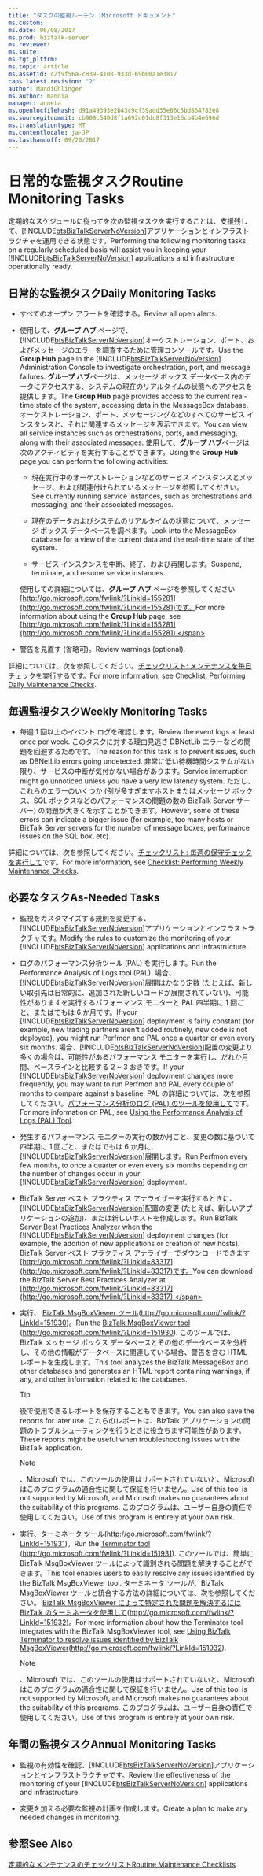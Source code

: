 ```yaml
---
title: "タスクの監視ルーチン |Microsoft ドキュメント"
ms.custom: 
ms.date: 06/08/2017
ms.prod: biztalk-server
ms.reviewer: 
ms.suite: 
ms.tgt_pltfrm: 
ms.topic: article
ms.assetid: c2f9f56a-c839-4108-933d-69b00a1e3817
caps.latest.revision: "2"
author: MandiOhlinger
ms.author: mandia
manager: anneta
ms.openlocfilehash: d91a49393e2b43c9cf39add35e06c5bd864782e8
ms.sourcegitcommit: cb908c540d8f1a692d01dc8f313e16cb4b4e696d
ms.translationtype: MT
ms.contentlocale: ja-JP
ms.lasthandoff: 09/20/2017
---
```

# <a name="routine-monitoring-tasks"></a><span data-ttu-id="105ee-102">日常的な監視タスク</span><span class="sxs-lookup"><span data-stu-id="105ee-102">Routine Monitoring Tasks</span></span>
<span data-ttu-id="105ee-103">定期的なスケジュールに従ってを次の監視タスクを実行することは、支援残して、[!INCLUDE[btsBizTalkServerNoVersion](../includes/btsbiztalkservernoversion-md.md)]アプリケーションとインフラストラクチャを運用できる状態です。</span><span class="sxs-lookup"><span data-stu-id="105ee-103">Performing the following monitoring tasks on a regularly scheduled basis will assist you in keeping your [!INCLUDE[btsBizTalkServerNoVersion](../includes/btsbiztalkservernoversion-md.md)] applications and infrastructure operationally ready.</span></span>  
  
## <a name="daily-monitoring-tasks"></a><span data-ttu-id="105ee-104">日常的な監視タスク</span><span class="sxs-lookup"><span data-stu-id="105ee-104">Daily Monitoring Tasks</span></span>  
  
-   <span data-ttu-id="105ee-105">すべてのオープン アラートを確認する。</span><span class="sxs-lookup"><span data-stu-id="105ee-105">Review all open alerts.</span></span>  
  
-   <span data-ttu-id="105ee-106">使用して、**グループ ハブ** ページで、[!INCLUDE[btsBizTalkServerNoVersion](../includes/btsbiztalkservernoversion-md.md)]オーケストレーション、ポート、およびメッセージのエラーを調査するために管理コンソールです。</span><span class="sxs-lookup"><span data-stu-id="105ee-106">Use the **Group Hub** page in the [!INCLUDE[btsBizTalkServerNoVersion](../includes/btsbiztalkservernoversion-md.md)] Administration Console to investigate orchestration, port, and message failures.</span></span> <span data-ttu-id="105ee-107">**グループ ハブ**ページは、メッセージ ボックス データベース内のデータにアクセスする、システムの現在のリアルタイムの状態へのアクセスを提供します。</span><span class="sxs-lookup"><span data-stu-id="105ee-107">The **Group Hub** page provides access to the current real-time state of the system, accessing data in the MessageBox database.</span></span> <span data-ttu-id="105ee-108">オーケストレーション、ポート、メッセージングなどのすべてのサービス インスタンスと、それに関連するメッセージを表示できます。</span><span class="sxs-lookup"><span data-stu-id="105ee-108">You can view all service instances such as orchestrations, ports, and messaging, along with their associated messages.</span></span> <span data-ttu-id="105ee-109">使用して、**グループ ハブ**ページは次のアクティビティを実行することができます。</span><span class="sxs-lookup"><span data-stu-id="105ee-109">Using the **Group Hub** page you can perform the following activities:</span></span>  
  
    -   <span data-ttu-id="105ee-110">現在実行中のオーケストレーションなどのサービス インスタンスとメッセージ、および関連付けられているメッセージを参照してください。</span><span class="sxs-lookup"><span data-stu-id="105ee-110">See currently running service instances, such as orchestrations and messaging, and their associated messages.</span></span>  
  
    -   <span data-ttu-id="105ee-111">現在のデータおよびシステムのリアルタイムの状態について、メッセージ ボックス データベースを調べます。</span><span class="sxs-lookup"><span data-stu-id="105ee-111">Look into the MessageBox database for a view of the current data and the real-time state of the system.</span></span>  
  
    -   <span data-ttu-id="105ee-112">サービス インスタンスを中断、終了、および再開します。</span><span class="sxs-lookup"><span data-stu-id="105ee-112">Suspend, terminate, and resume service instances.</span></span>  
  
     <span data-ttu-id="105ee-113">使用しての詳細については、**グループ ハブ** ページを参照してください[http://go.microsoft.com/fwlink/?LinkId=155281](http://go.microsoft.com/fwlink/?LinkId=155281)です。</span><span class="sxs-lookup"><span data-stu-id="105ee-113">For more information about using the **Group Hub** page, see [http://go.microsoft.com/fwlink/?LinkId=155281](http://go.microsoft.com/fwlink/?LinkId=155281).</span></span>  
  
-   <span data-ttu-id="105ee-114">警告を見直す (省略可)。</span><span class="sxs-lookup"><span data-stu-id="105ee-114">Review warnings (optional).</span></span>  
  
 <span data-ttu-id="105ee-115">詳細については、次を参照してください。[チェックリスト: メンテナンスを毎日チェックを実行する](../technical-guides/checklist-performing-daily-maintenance-checks.md)です。</span><span class="sxs-lookup"><span data-stu-id="105ee-115">For more information, see [Checklist: Performing Daily Maintenance Checks](../technical-guides/checklist-performing-daily-maintenance-checks.md).</span></span>  
  
## <a name="weekly-monitoring-tasks"></a><span data-ttu-id="105ee-116">毎週監視タスク</span><span class="sxs-lookup"><span data-stu-id="105ee-116">Weekly Monitoring Tasks</span></span>  
  
-   <span data-ttu-id="105ee-117">毎週 1 回以上のイベント ログを確認します。</span><span class="sxs-lookup"><span data-stu-id="105ee-117">Review the event logs at least once per week.</span></span> <span data-ttu-id="105ee-118">このタスクに対する理由見逃さ DBNetLib エラーなどの問題を回避するためです。</span><span class="sxs-lookup"><span data-stu-id="105ee-118">The reason for this task is to prevent issues, such as DBNetLib errors going undetected.</span></span> <span data-ttu-id="105ee-119">非常に低い待機時間システムがない限り、サービスの中断が気付かない場合があります。</span><span class="sxs-lookup"><span data-stu-id="105ee-119">Service interruption might go unnoticed unless you have a very low latency system.</span></span> <span data-ttu-id="105ee-120">ただし、これらのエラーのいくつか (例が多すぎますホストまたはメッセージ ボックス、SQL ボックスなどのパフォーマンスの問題の数の BizTalk Server サーバー) の問題が大きくを示すことができます。</span><span class="sxs-lookup"><span data-stu-id="105ee-120">However, some of these errors can indicate a bigger issue (for example, too many hosts or BizTalk Server servers for the number of message boxes, performance issues on the SQL box, etc).</span></span>  
  
 <span data-ttu-id="105ee-121">詳細については、次を参照してください。[チェックリスト: 毎週の保守チェックを実行して](../technical-guides/checklist-performing-weekly-maintenance-checks.md)です。</span><span class="sxs-lookup"><span data-stu-id="105ee-121">For more information, see [Checklist: Performing Weekly Maintenance Checks](../technical-guides/checklist-performing-weekly-maintenance-checks.md).</span></span>  
  
## <a name="as-needed-tasks"></a><span data-ttu-id="105ee-122">必要なタスク</span><span class="sxs-lookup"><span data-stu-id="105ee-122">As-Needed Tasks</span></span>  
  
-   <span data-ttu-id="105ee-123">監視をカスタマイズする規則を変更する、[!INCLUDE[btsBizTalkServerNoVersion](../includes/btsbiztalkservernoversion-md.md)]アプリケーションとインフラストラクチャです。</span><span class="sxs-lookup"><span data-stu-id="105ee-123">Modify the rules to customize the monitoring of your [!INCLUDE[btsBizTalkServerNoVersion](../includes/btsbiztalkservernoversion-md.md)] applications and infrastructure.</span></span>  
  
-   <span data-ttu-id="105ee-124">ログのパフォーマンス分析ツール (PAL) を実行します。</span><span class="sxs-lookup"><span data-stu-id="105ee-124">Run the Performance Analysis of Logs tool (PAL).</span></span> <span data-ttu-id="105ee-125">場合、[!INCLUDE[btsBizTalkServerNoVersion](../includes/btsbiztalkservernoversion-md.md)]展開はかなり定数 (たとえば、新しい取引先は日常的に、追加された新しいコードが展開されていない)、可能性がありますを実行するパフォーマンス モニターと PAL 四半期に 1 回ごと、またはでもは 6 か月です。</span><span class="sxs-lookup"><span data-stu-id="105ee-125">If your [!INCLUDE[btsBizTalkServerNoVersion](../includes/btsbiztalkservernoversion-md.md)] deployment is fairly constant (for example, new trading partners aren't added routinely, new code is not deployed), you might run Perfmon and PAL once a quarter or even every six months.</span></span> <span data-ttu-id="105ee-126">場合、[!INCLUDE[btsBizTalkServerNoVersion](../includes/btsbiztalkservernoversion-md.md)]配置の変更より多くの場合は、可能性があるパフォーマンス モニターを実行し、だれか月間、ベースラインと比較する 2 ~ 3 おきです。</span><span class="sxs-lookup"><span data-stu-id="105ee-126">If your [!INCLUDE[btsBizTalkServerNoVersion](../includes/btsbiztalkservernoversion-md.md)] deployment changes more frequently, you may want to run Perfmon and PAL every couple of months to compare against a baseline.</span></span> <span data-ttu-id="105ee-127">PAL の詳細については、次を参照してください。[パフォーマンス分析のログ (PAL) のツールを使用して](../technical-guides/using-the-performance-analysis-of-logs-pal-tool.md)です。</span><span class="sxs-lookup"><span data-stu-id="105ee-127">For more information on PAL, see [Using the Performance Analysis of Logs (PAL) Tool](../technical-guides/using-the-performance-analysis-of-logs-pal-tool.md).</span></span>  
  
-   <span data-ttu-id="105ee-128">発生するパフォーマンス モニターの実行の数か月ごと、変更の数に基づいて四半期に 1 回ごと、またはでもは 6 か月に、[!INCLUDE[btsBizTalkServerNoVersion](../includes/btsbiztalkservernoversion-md.md)]展開します。</span><span class="sxs-lookup"><span data-stu-id="105ee-128">Run Perfmon every few months, to once a quarter or even every six months depending on the number of changes occur in your [!INCLUDE[btsBizTalkServerNoVersion](../includes/btsbiztalkservernoversion-md.md)] deployment.</span></span>  
  
-   <span data-ttu-id="105ee-129">BizTalk Server ベスト プラクティス アナライザーを実行するときに、[!INCLUDE[btsBizTalkServerNoVersion](../includes/btsbiztalkservernoversion-md.md)]配置の変更 (たとえば、新しいアプリケーションの追加)、または新しいホストを作成します。</span><span class="sxs-lookup"><span data-stu-id="105ee-129">Run BizTalk Server Best Practices Analyzer when the [!INCLUDE[btsBizTalkServerNoVersion](../includes/btsbiztalkservernoversion-md.md)] deployment changes (for example, the addition of new applications or creation of new hosts).</span></span> <span data-ttu-id="105ee-130">BizTalk Server ベスト プラクティス アナライザーでダウンロードできます[http://go.microsoft.com/fwlink/?LinkId=83317](http://go.microsoft.com/fwlink/?LinkId=83317)です。</span><span class="sxs-lookup"><span data-stu-id="105ee-130">You can download the BizTalk Server Best Practices Analyzer at [http://go.microsoft.com/fwlink/?LinkId=83317](http://go.microsoft.com/fwlink/?LinkId=83317).</span></span>  
  
-   <span data-ttu-id="105ee-131">実行、 [BizTalk MsgBoxViewer ツール](http://go.microsoft.com/fwlink/?LinkId=151930)(http://go.microsoft.com/fwlink/?LinkId=151930)。</span><span class="sxs-lookup"><span data-stu-id="105ee-131">Run the [BizTalk MsgBoxViewer tool](http://go.microsoft.com/fwlink/?LinkId=151930) (http://go.microsoft.com/fwlink/?LinkId=151930).</span></span> <span data-ttu-id="105ee-132">このツールでは、BizTalk メッセージ ボックス データベースとその他のデータベースを分析し、その他の情報がデータベースに関連している場合、警告を含む HTML レポートを生成します。</span><span class="sxs-lookup"><span data-stu-id="105ee-132">This tool analyzes the BizTalk MessageBox and other databases and generates an HTML report containing warnings, if any, and other information related to the databases.</span></span>  
  
    > [!TIP]  
    >  <span data-ttu-id="105ee-133">後で使用できるレポートを保存することもできます。</span><span class="sxs-lookup"><span data-stu-id="105ee-133">You can also save the reports for later use.</span></span> <span data-ttu-id="105ee-134">これらのレポートは、BizTalk アプリケーションの問題のトラブルシューティングを行うときに役立ちます可能性があります。</span><span class="sxs-lookup"><span data-stu-id="105ee-134">These reports might be useful when troubleshooting issues with the BizTalk application.</span></span>  
  
    > [!NOTE]  
    >  <span data-ttu-id="105ee-135">、Microsoft では、このツールの使用はサポートされていないと、Microsoft はこのプログラムの適合性に関して保証を行いません。</span><span class="sxs-lookup"><span data-stu-id="105ee-135">Use of this tool is not supported by Microsoft, and Microsoft makes no guarantees about the suitability of this programs.</span></span> <span data-ttu-id="105ee-136">このプログラムは、ユーザー自身の責任で使用してください。</span><span class="sxs-lookup"><span data-stu-id="105ee-136">Use of this program is entirely at your own risk.</span></span>  
  
-   <span data-ttu-id="105ee-137">実行、[ターミネータ ツール](http://go.microsoft.com/fwlink/?LinkId=151931)(http://go.microsoft.com/fwlink/?LinkId=151931)。</span><span class="sxs-lookup"><span data-stu-id="105ee-137">Run the [Terminator tool](http://go.microsoft.com/fwlink/?LinkId=151931) (http://go.microsoft.com/fwlink/?LinkId=151931).</span></span> <span data-ttu-id="105ee-138">このツールでは、簡単に BizTalk MsgBoxViewer ツールによって識別される問題を解決することができます。</span><span class="sxs-lookup"><span data-stu-id="105ee-138">This tool enables users to easily resolve any issues identified by the BizTalk MsgBoxViewer tool.</span></span> <span data-ttu-id="105ee-139">ターミネータ ツールが、BizTalk MsgBoxViewer ツールと統合する方法の詳細については、次を参照してください。 [BizTalk MsgBoxViewer によって特定された問題を解決するには BizTalk のターミネータを使用して](http://go.microsoft.com/fwlink/?LinkId=151932)(http://go.microsoft.com/fwlink/?LinkId=151932)。</span><span class="sxs-lookup"><span data-stu-id="105ee-139">For more information about how the Terminator tool integrates with the BizTalk MsgBoxViewer tool, see [Using BizTalk Terminator to resolve issues identified by BizTalk MsgBoxViewer](http://go.microsoft.com/fwlink/?LinkId=151932)(http://go.microsoft.com/fwlink/?LinkId=151932).</span></span>  
  
    > [!NOTE]  
    >  <span data-ttu-id="105ee-140">、Microsoft では、このツールの使用はサポートされていないと、Microsoft はこのプログラムの適合性に関して保証を行いません。</span><span class="sxs-lookup"><span data-stu-id="105ee-140">Use of this tool is not supported by Microsoft, and Microsoft makes no guarantees about the suitability of this programs.</span></span> <span data-ttu-id="105ee-141">このプログラムは、ユーザー自身の責任で使用してください。</span><span class="sxs-lookup"><span data-stu-id="105ee-141">Use of this program is entirely at your own risk.</span></span>  
  
## <a name="annual-monitoring-tasks"></a><span data-ttu-id="105ee-142">年間の監視タスク</span><span class="sxs-lookup"><span data-stu-id="105ee-142">Annual Monitoring Tasks</span></span>  
  
-   <span data-ttu-id="105ee-143">監視の有効性を確認、[!INCLUDE[btsBizTalkServerNoVersion](../includes/btsbiztalkservernoversion-md.md)]アプリケーションとインフラストラクチャです。</span><span class="sxs-lookup"><span data-stu-id="105ee-143">Review the effectiveness of the monitoring of your [!INCLUDE[btsBizTalkServerNoVersion](../includes/btsbiztalkservernoversion-md.md)] applications and infrastructure.</span></span>  
  
-   <span data-ttu-id="105ee-144">変更を加える必要な監視の計画を作成します。</span><span class="sxs-lookup"><span data-stu-id="105ee-144">Create a plan to make any needed changes in monitoring.</span></span>  
  
## <a name="see-also"></a><span data-ttu-id="105ee-145">参照</span><span class="sxs-lookup"><span data-stu-id="105ee-145">See Also</span></span>  
 [<span data-ttu-id="105ee-146">定期的なメンテナンスのチェックリスト</span><span class="sxs-lookup"><span data-stu-id="105ee-146">Routine Maintenance Checklists</span></span>](../technical-guides/routine-maintenance-checklists.md)